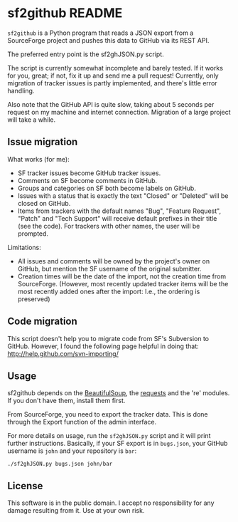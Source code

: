 sf2github README
================

`sf2github` is a Python program
that reads a JSON export from a SourceForge project
and pushes this data to GitHub via its REST API.

The preferred entry point is the sf2ghJSON.py script.

The script is currently somewhat incomplete and barely tested.
If it works for you, great; if not, fix it up and send me a pull request!
Currently, only migration of tracker issues is partly implemented,
and there's little error handling.

Also note that the GitHub API is quite slow,
taking about 5 seconds per request on my machine and internet connection.
Migration of a large project will take a while.

Issue migration
---------------

What works (for me):

* SF tracker issues become GitHub tracker issues.
* Comments on SF become comments in GitHub.
* Groups and categories on SF both become labels on GitHub.
* Issues with a status that is exactly the text "Closed" or "Deleted"
  will be closed on GitHub.
* Items from trackers with the default names
  "Bug", "Feature Request", "Patch" and "Tech Support"
  will receive default prefixes in their title (see the code).
  For trackers with other names, the user will be prompted.

Limitations:

* All issues and comments will be owned by the project's owner on GitHub,
  but mention the SF username of the original submitter.
* Creation times will be the date of the import,
  not the creation time from SourceForge. (However, most recently updated
  tracker items will be the most recently added ones after the import:
  I.e., the ordering is preserved)

Code migration
--------------

This script doesn't help you to migrate code from SF's Subversion to GitHub.
However, I found the following page helpful in doing that:
http://help.github.com/svn-importing/

Usage
-----

sf2github depends on the [BeautifulSoup](http://www.crummy.com/software/BeautifulSoup/),
the [requests](http://docs.python-requests.org/en/latest/) and the 're' modules.
If you don't have them, install them first.

From SourceForge, you need to export the tracker data. This is done through
the Export function of the admin interface.

For more details on usage, run the `sf2ghJSON.py` script and it will print
further instructions.
Basically, if your SF export is in `bugs.json`, your GitHub username is `john`
and your repository is `bar`:

    ./sf2ghJSON.py bugs.json john/bar

License
-------

This software is in the public domain.
I accept no responsibility for any damage resulting from it.
Use at your own risk.
